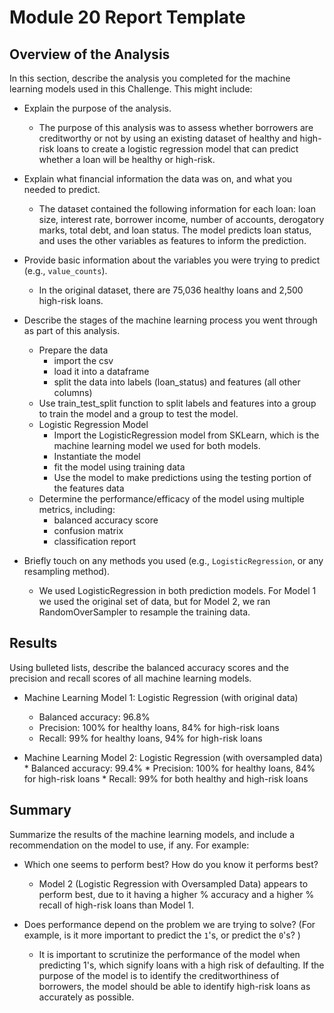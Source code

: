 ﻿# Module 20 Report Template

## Overview of the Analysis

In this section, describe the analysis you completed for the machine learning models used in this Challenge. This might include:

* Explain the purpose of the analysis.
	* The purpose of this analysis was to assess whether borrowers are creditworthy or not by using an existing dataset of healthy and high-risk loans to create a logistic regression model that can predict whether a loan will be healthy or high-risk.
	
* Explain what financial information the data was on, and what you needed to predict.
	* The dataset contained the following information for each loan: loan size, interest rate, borrower income, number of accounts, derogatory marks, total debt, and loan status. The model predicts loan status, and uses the other variables as features to inform the prediction.

* Provide basic information about the variables you were trying to predict (e.g., `value_counts`).
	* In the original dataset, there are 75,036 healthy loans and 2,500 high-risk loans. 


* Describe the stages of the machine learning process you went through as part of this analysis.
	* Prepare the data
		* import the csv
		* load it into a dataframe
		* split the data into labels (loan_status) and features (all other columns)
	* Use train_test_split function to split labels and features into a group to train the model and a group to test the model.
	* Logistic Regression Model
		* Import the LogisticRegression model from SKLearn, which is the machine learning model we used for both models.
		* Instantiate the model
		* fit the model using training data
		* Use the model to make predictions using the testing portion of the features data
	* Determine the performance/efficacy of the model using multiple metrics, including:
		* balanced accuracy score
		* confusion matrix
		* classification report


* Briefly touch on any methods you used (e.g., `LogisticRegression`, or any resampling method).
	* We used LogisticRegression in both prediction models. For Model 1 we used the original set of data, but for Model 2, we ran RandomOverSampler to resample the training data.

## Results

Using bulleted lists, describe the balanced accuracy scores and the precision and recall scores of all machine learning models.

* Machine Learning Model 1: Logistic Regression (with original data)
	* Balanced accuracy: 96.8%
	* Precision: 100% for healthy loans, 84% for high-risk loans
	* Recall: 99% for healthy loans, 94% for high-risk loans
 
* Machine Learning Model 2: Logistic Regression (with oversampled data)
	  * Balanced accuracy: 99.4%
	  * Precision: 100% for healthy loans, 84% for high-risk loans
	  * Recall: 99% for both healthy and high-risk loans

## Summary

Summarize the results of the machine learning models, and include a recommendation on the model to use, if any. For example:
* Which one seems to perform best? How do you know it performs best?
	* Model 2 (Logistic Regression with Oversampled Data) appears to perform best, due to it having a higher % accuracy and a higher % recall of high-risk loans than Model 1.

* Does performance depend on the problem we are trying to solve? (For example, is it more important to predict the `1`'s, or predict the `0`'s? )
	* It is important to scrutinize the performance of the model when predicting 1's, which signify loans with a high risk of defaulting. If the purpose of the model is to identify the creditworthiness of borrowers, the model should be able to identify high-risk loans as accurately as possible.
